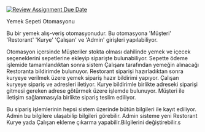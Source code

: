 [![Review Assignment Due Date](https://classroom.github.com/assets/deadline-readme-button-24ddc0f5d75046c5622901739e7c5dd533143b0c8e959d652212380cedb1ea36.svg)](https://classroom.github.com/a/QA5O9x4M)

Yemek Sepeti Otomasyonu

Bu bir yemek alış-veriş otomasyonudur. Bu otomasyona 'Müşteri' 'Restorant' 'Kurye' 'Çalışan' ve 'Admin' girişleri yapılabiliyor.

Otomasyon içersinde Müşteriler stokta olması dahilinde yemek ve içecek seçeneklerini sepetlerine ekleyip siparişte bulunabiliyor. Sepette ödeme işlemide tamamlandıktan sonra sistem Çalışanı tarafından yemeğin alınacağı Restoranta bildirimde bulunuyor. Restorant siparişi hazırladıktan sonra kuryeye verilmek üzere yemek sipariş hazır bildirimi yapıyor. Çalışan kuryeye sipariş ve adresleri iletiyor. Kurye bildirimle birlikte adreseki siparişi gitmesi gereken adrese götürmek üzere işlemde bulunuyor. Müşteri ile iletişim sağlanmasıyla birlikte sipariş teslim ediliyor.  

Bu sipariş işlemlerinin hepsi sistem üzerinde bütün bilgileri ile kayıt ediliyor. Admin bu bilgilere ulaşabilip bilgileri görebilir. Admin sisteme yeni Restorant Kurye yada Çalışan ekleme çıkarma yapabilir.Bilgilerini değiştirebilir.s